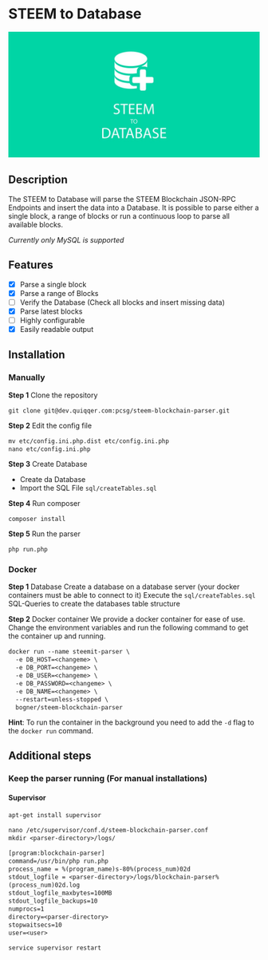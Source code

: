 STEEM to Database
======

![STEEM to Database](bin/header.png)

Description
------

The STEEM to Database will parse the STEEM Blockchain JSON-RPC Endpoints and insert the data into a Database. 
It is possible to parse either a single block, a range of blocks or run a continuous loop to parse all available blocks.

*Currently only MySQL is supported* 

Features
------

* [x] Parse a single block
* [x] Parse a range of Blocks
* [ ] Verify the Database (Check all blocks and insert missing data)
* [x] Parse latest blocks
* [ ] Highly configurable
* [x] Easily readable output

Installation
------

### Manually
**Step 1** Clone the repository
```
git clone git@dev.quiqqer.com:pcsg/steem-blockchain-parser.git
```

**Step 2** Edit the config file
```
mv etc/config.ini.php.dist etc/config.ini.php
nano etc/config.ini.php
```

**Step 3** Create Database
* Create da Database
* Import the SQL File `sql/createTables.sql`

**Step 4** Run composer
```
composer install
```

**Step 5** Run the parser
```
php run.php
```

### Docker

**Step 1** Database
Create a database on a database server (your docker containers must be able to connect to it)
Execute the `sql/createTables.sql` SQL-Queries to create the databases table structure


**Step 2** Docker container
We provide a docker container for ease of use.  
Change the environment variables and run the following command to get the container up and running.  
```
docker run --name steemit-parser \
  -e DB_HOST=<changeme> \
  -e DB_PORT=<changeme> \
  -e DB_USER=<changeme> \
  -e DB_PASSWORD=<changeme> \
  -e DB_NAME=<changeme> \
  --restart=unless-stopped \
  bogner/steem-blockchain-parser
```
 
**Hint**: To run the container in the background you need to add the `-d` flag to the `docker run` command.

Additional steps
------

### Keep the parser running (For manual installations)

#### Supervisor

```
apt-get install supervisor
```

```
nano /etc/supervisor/conf.d/steem-blockchain-parser.conf
mkdir <parser-directory>/logs/
```

```
[program:blockchain-parser]
command=/usr/bin/php run.php
process_name = %(program_name)s-80%(process_num)02d
stdout_logfile = <parser-directory>/logs/blockchain-parser%(process_num)02d.log
stdout_logfile_maxbytes=100MB
stdout_logfile_backups=10
numprocs=1
directory=<parser-directory>
stopwaitsecs=10
user=<user>
```

```
service supervisor restart
```


